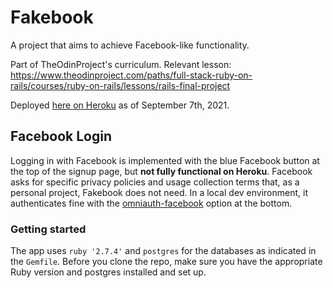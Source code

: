 # Fakebook

A project that aims to achieve Facebook-like functionality.

Part of TheOdinProject's curriculum. Relevant lesson: https://www.theodinproject.com/paths/full-stack-ruby-on-rails/courses/ruby-on-rails/lessons/rails-final-project

Deployed [here on Heroku](https://rocky-falls-06087.herokuapp.com/) as of September 7th, 2021.

## Facebook Login

Logging in with Facebook is implemented with the blue Facebook button at the top of the signup page, but **not fully functional on Heroku**. Facebook asks for specific privacy policies and usage collection terms that, as a personal project, Fakebook does not need. In a local dev environment, it authenticates fine with the [omniauth-facebook](https://github.com/simi/omniauth-facebook) option at the bottom.

### Getting started

The app uses `ruby '2.7.4'` and `postgres` for the databases as indicated in the `Gemfile`. Before you clone the repo, make sure you have the appropriate Ruby version and postgres installed and set up.

